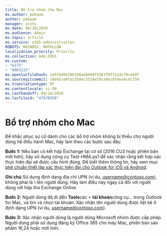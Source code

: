 ```yaml
---
title: Bổ trợ nhóm cho Mac
ms.author: pebaum
author: pebaum
manager: scotv
ms.date: 08/10/2020
ms.audience: Admin
ms.topic: article
ms.service: o365-administration
ROBOTS: NOINDEX, NOFOLLOW
localization_priority: Priority
ms.collection: Adm_O365
ms.custom:
- "6173"
- "9003233"
ms.openlocfilehash: 1e5f6d66386398ad8600f9383f9f7a1dcf0ce69f
ms.sourcegitcommit: c6692ce0fa1358ec3529e59ca0ecdfdea4cdc759
ms.translationtype: MT
ms.contentlocale: vi-VN
ms.lasthandoff: 09/14/2020
ms.locfileid: "47670350"
---
```

# <a name="teams-add-in-for-mac"></a>Bổ trợ nhóm cho Mac

Để khắc phục sự cố dành cho các bổ trợ nhóm không bị thiếu cho người dùng hệ điều hành Mac, hãy làm theo các bước sau đây:

**Bước 1:** Nếu bạn có kết hợp Exchange tại cơ sở (2016 CU3 hoặc phiên bản mới hơn), hãy sử dụng công cụ Test-HMA.ps1 để xác nhận rằng kết hợp xác thực hiện đại sẽ được cấu hình đúng. Để biết thêm thông tin, hãy xem mục [phê chuẩn thiết lập xác thực hiện đại cho Outlook for iOS và Android](https://aka.ms/AA980zq).  

**Ghi chú** Sử dụng định dạng địa chỉ UPN (ví dụ, [username@contoso.com](mailto:username@contoso.com)), không phải là \ tên người dùng. Hãy làm điều này ngay cả đối với người dùng với hộp thư Exchange Online.

**Bước 2:** Người dùng đã đi đến **Tools**các  >  **tài khoản**công cụ... trong Outlook for Mac, và tìm và chọn tài khoản. Xác nhận tên người dùng được liệt kê ở định dạng UPN (ví dụ, [username@contoso.com](mailto:username@contoso.com)).

**Bước 3:** Xác nhận người dùng là người dùng Microsoft nhóm được cấp phép. Người dùng phải sử dụng đăng ký Office 365 cho máy Mac, phiên bản sản phẩm 16,24 hoặc mới hơn.